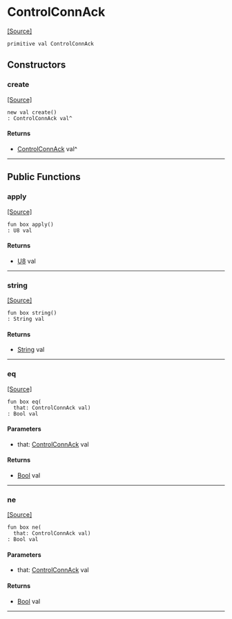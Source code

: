 # ControlConnAck
<span class="source-link">[[Source]](src/mqtt-primitives/controlBytes.md#L-0-3)</span>
```pony
primitive val ControlConnAck
```

## Constructors

### create
<span class="source-link">[[Source]](src/mqtt-primitives/controlBytes.md#L-0-3)</span>


```pony
new val create()
: ControlConnAck val^
```

#### Returns

* [ControlConnAck](mqtt-primitives-ControlConnAck.md) val^

---

## Public Functions

### apply
<span class="source-link">[[Source]](src/mqtt-primitives/controlBytes.md#L-0-3)</span>


```pony
fun box apply()
: U8 val
```

#### Returns

* [U8](builtin-U8.md) val

---

### string
<span class="source-link">[[Source]](src/mqtt-primitives/controlBytes.md#L-0-3)</span>


```pony
fun box string()
: String val
```

#### Returns

* [String](builtin-String.md) val

---

### eq
<span class="source-link">[[Source]](src/mqtt-primitives/controlBytes.md#L-0-3)</span>


```pony
fun box eq(
  that: ControlConnAck val)
: Bool val
```
#### Parameters

*   that: [ControlConnAck](mqtt-primitives-ControlConnAck.md) val

#### Returns

* [Bool](builtin-Bool.md) val

---

### ne
<span class="source-link">[[Source]](src/mqtt-primitives/controlBytes.md#L-0-3)</span>


```pony
fun box ne(
  that: ControlConnAck val)
: Bool val
```
#### Parameters

*   that: [ControlConnAck](mqtt-primitives-ControlConnAck.md) val

#### Returns

* [Bool](builtin-Bool.md) val

---

